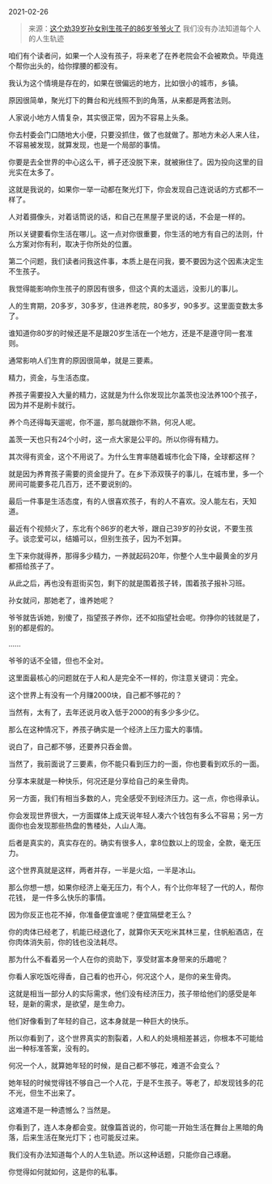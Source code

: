 2021-02-26

> 来源：[这个劝39岁孙女别生孩子的86岁爷爷火了](http://mp.weixin.qq.com/s?__biz=MzU3NDc5Nzc0NQ==&mid=2247499899&idx=1&sn=d2b103bb7561aaf1ea61ab608abf3fb5&chksm=fd2e62a5ca59ebb3f5891be3ddd9f3ba8aa54c679c8f50593b531571e61d5577079320c13869&scene=27#wechat_redirect)
> 我们没有办法知道每个人的人生轨迹

咱们有个读者问，如果一个人没有孩子，将来老了在养老院会不会被欺负。毕竟连个帮你出头的，给你撑腰的都没有。  

  

我认为这个情境是存在的，如果在很偏远的地方，比如很小的城市，乡镇。  

  

原因很简单，聚光灯下的舞台和光线照不到的角落，从来都是两套法则。

  

人家说小地方人情复杂，其实很正常，因为不容易上头条。

  

你去村委会门口随地大小便，只要没抓住，做了也就做了。那地方未必人来人往，不容易被发现，就算发现，也是一个局部的事情。  

  

你要是去全世界的中心这么干，裤子还没脱下来，就被揪住了。因为投向这里的目光实在太多了。

  

这就是我说的，如果你一举一动都在聚光灯下，你会发现自己连说话的方式都不一样了。  

  

人对着摄像头，对着话筒说的话，和自己在黑屋子里说的话，不会是一样的。  

  

所以关键要看你生活在哪儿。这一点对你很重要，你生活的地方有自己的法则，什么方案对你有利，取决于你所处的位置。  

  

第二个问题，我们读者问我这件事，本质上是在问我，要不要因为这个因素决定生不生孩子。  

  

我觉得能影响你生孩子的原因有很多，但这个真的太遥远，没影儿的事儿。  

  

人的生育期，20多岁，30多岁，住进养老院，80多岁，90多岁。这里面变数太多了。  

  

谁知道你80岁的时候还是不是跟20岁生活在一个地方，还是不是遵守同一套准则。  

  

通常影响人们生育的原因很简单，就是三要素。

  

精力，资金，与生活态度。

  

养孩子需要投入大量的精力，这就是为什么你发现比尔盖茨也没法养100个孩子，因为并不是刷卡就行。  

  

养个鸟还得每天遛呢，你不遛，那鸟就跟你不熟，何况人呢。  

  

盖茨一天也只有24个小时，这一点大家是公平的。所以你得有精力。

  

其次得有资金，这个不用说了。为什么生育率随着城市化会下降，全球都这样？

  

就是因为养育孩子需要的资金提升了。在乡下添双筷子的事儿，在城市里，多一个房间可能要多花几百万，还不要说别的。

  

最后一件事是生活态度，有的人很喜欢孩子，有的人不喜欢。没人能左右，天知道。  

  

最近有个视频火了，东北有个86岁的老大爷，跟自己39岁的孙女说，不要生孩子。谈恋爱可以，结婚可以，但别生孩子，因为不划算。  

  

生下来你就得养，那得多少精力，一养就起码20年，你整个人生中最黄金的岁月都搭给孩子了。

  

从此之后，再也没有逛街买包，剩下的就是围着孩子转，围着孩子报补习班。

  

孙女就问，那她老了，谁养她呢？  

  

爷爷就告诉她，别傻了，指望孩子养你，还不如指望社会呢。你挣你的钱就是了，别的都是假的。

  

......  

  

爷爷的话不全错，但也不全对。  

  

这里面最核心的问题就在于人和人是完全不一样的，你注意关键词：完全。  

  

这个世界上有没有一个月赚2000块，自己都不够花的？  

  

当然有，太有了，去年还说月收入低于2000的有多少多少亿。

  

那么在这种情况下，养孩子确实是一个经济上压力蛮大的事情。  

  

说白了，自己都不够，还要养只吞金兽。

  

当然了，我前面说了三要素，你不能只看到压力的一面，你也要看到欢乐的一面。

  

分享本来就是一种快乐，何况还是分享给自己的亲生骨肉。

  

另一方面，我们有相当多数的人，完全感受不到经济压力。这一点，你也得承认。  

  

你会发现世界很大，一方面媒体上成天说年轻人凑六个钱包有多么不容易；另一方面你也会发现那些热盘的售楼处，人山人海。  

  

后者是真实的，真实存在的。确实有很多人，拿8位数以上的现金，全款，毫无压力。

  

这个世界真就是这样，两者并存，一半是火焰，一半是冰山。  

  

那么你想一想，如果你经济上毫无压力，有个人，有个比你年轻了一代的人，帮你花钱， 是一件多么快乐的事情。  

  

因为你反正也花不掉，你准备便宜谁呢？便宜隔壁老王么？  

  

你的肉体已经老了，机能已经退化了，就算你天天吃米其林三星，住帆船酒店，在你肉体消失前，你的钱也没法耗尽。  

  

那为什么不看着另一个人在你的资助下，享受财富本身带来的乐趣呢？

  

你看人家吃饭吃得香，自己看的也开心，何况这个人，是你的亲生骨肉。  

  

这就是相当一部分人的实际需求，他们没有经济压力，孩子带给他们的感受是年轻，是新的需求，是欲望，是生命力。  

  

他们好像看到了年轻的自己，这本身就是一种巨大的快乐。  

  

所以你看到了，这个世界真实的割裂着，人和人的处境相差甚远，你根本不可能给出一种标准答案，没有的。  

  

何况一个人，就算她年轻的时候，是自己都不够花，难道不会变么？  

  

她年轻的时候觉得钱不够自己一个人花，于是不生孩子。等老了，却发现钱多的花不光，但生不出来了。  

  

这难道不是一种遗憾么？当然是。  

  

你看到了，连人本身都会变。就像篇首说的，你可能一开始生活在舞台上黑暗的角落，后来生活在聚光灯下；也可能反过来。  

  

我们没有办法知道每个人的人生轨迹。所以这种话题，只能你自己琢磨。

  

你觉得如何就如何，这是你的私事。

